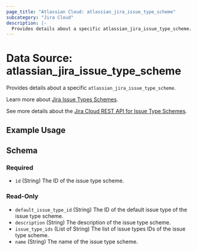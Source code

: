 ```yaml
---
page_title: "Atlassian Cloud: atlassian_jira_issue_type_scheme"
subcategory: "Jira Cloud"
description: |-
  Provides details about a specific atlassian_jira_issue_type_scheme.
---
```


# Data Source: atlassian_jira_issue_type_scheme

Provides details about a specific `atlassian_jira_issue_type_scheme`.

Learn more about [Jira Issue Types Schemes](https://support.atlassian.com/jira-cloud-administration/docs/what-are-issue-type-schemes/).

See more details about the [Jira Cloud REST API for Issue Type Schemes](https://developer.atlassian.com/cloud/jira/platform/rest/v3/api-group-issue-type-schemes/#api-group-issue-type-schemes).

## Example Usage

<!-- schema generated by tfplugindocs -->
## Schema

### Required

- `id` (String) The ID of the issue type scheme.

### Read-Only

- `default_issue_type_id` (String) The ID of the default issue type of the issue type scheme.
- `description` (String) The description of the issue type scheme.
- `issue_type_ids` (List of String) The list of issue types IDs of the issue type scheme.
- `name` (String) The name of the issue type scheme.

